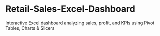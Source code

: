 # Retail-Sales-Excel-Dashboard
Interactive Excel dashboard analyzing sales, profit, and KPIs using Pivot Tables, Charts &amp; Slicers
